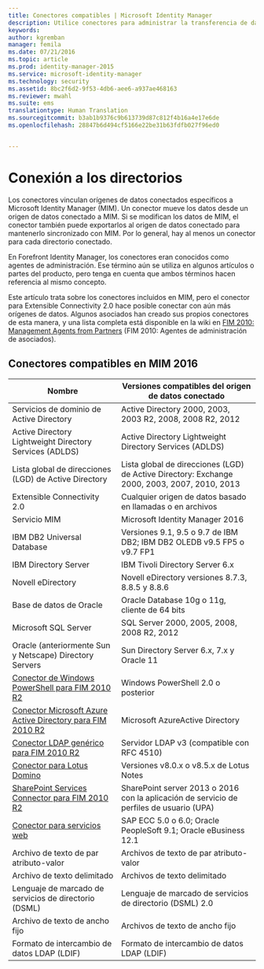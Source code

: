 ```yaml
---
title: Conectores compatibles | Microsoft Identity Manager
description: Utilice conectores para administrar la transferencia de datos entre MIM y los directorios.
keywords: 
author: kgremban
manager: femila
ms.date: 07/21/2016
ms.topic: article
ms.prod: identity-manager-2015
ms.service: microsoft-identity-manager
ms.technology: security
ms.assetid: 8bc2f6d2-9f53-4db6-aee6-a937ae468163
ms.reviewer: mwahl
ms.suite: ems
translationtype: Human Translation
ms.sourcegitcommit: b3ab1b9376c9b613739d87c812f4b16a4e17e6de
ms.openlocfilehash: 28847b6d494cf5166e22be31b63fdfb027f96ed0


---
```


# Conexión a los directorios

Los conectores vinculan orígenes de datos conectados específicos a Microsoft Identity Manager (MIM). Un conector mueve los datos desde un origen de datos conectado a MIM. Si se modifican los datos de MIM, el conector también puede exportarlos al origen de datos conectado para mantenerlo sincronizado con MIM. Por lo general, hay al menos un conector para cada directorio conectado.

En Forefront Identity Manager, los conectores eran conocidos como agentes de administración. Ese término aún se utiliza en algunos artículos o partes del producto, pero tenga en cuenta que ambos términos hacen referencia al mismo concepto.

Este artículo trata sobre los conectores incluidos en MIM, pero el conector para Extensible Connectivity 2.0 hace posible conectar con aún más orígenes de datos. Algunos asociados han creado sus propios conectores de esta manera, y una lista completa está disponible en la wiki en [FIM 2010: Management Agents from Partners](http://social.technet.microsoft.com/wiki/contents/articles/1589.fim-2010-management-agents-from-partners.aspx) (FIM 2010: Agentes de administración de asociados).

## Conectores compatibles en MIM 2016

| Nombre | Versiones compatibles del origen de datos conectado |
| ---- | ----------------------------------------------- |
| Servicios de dominio de Active Directory | Active Directory 2000, 2003, 2003 R2, 2008, 2008 R2, 2012 |
| Active Directory Lightweight Directory Services (ADLDS) | Active Directory Lightweight Directory Services (ADLDS) |
| Lista global de direcciones (LGD) de Active Directory | Lista global de direcciones (LGD) de Active Directory: Exchange 2000, 2003, 2007, 2010, 2013 |
| Extensible Connectivity 2.0 | Cualquier origen de datos basado en llamadas o en archivos |
| Servicio MIM | Microsoft Identity Manager 2016 |
| IBM DB2 Universal Database | Versiones 9.1, 9.5 o 9.7 de IBM DB2; IBM DB2 OLEDB v9.5 FP5 o v9.7 FP1 |
| IBM Directory Server | IBM Tivoli Directory Server 6.x |
| Novell eDirectory | Novell eDirectory versiones 8.7.3, 8.8.5 y 8.8.6 |
| Base de datos de Oracle | Oracle Database 10g o 11g, cliente de 64 bits |
| Microsoft SQL Server | SQL Server 2000, 2005, 2008, 2008 R2, 2012 |
| Oracle (anteriormente Sun y Netscape) Directory Servers | Sun Directory Server 6.x, 7.x y Oracle 11 |
| [Conector de Windows PowerShell para FIM 2010 R2](https://msdn.microsoft.com/en-us/library/dn640417.aspx) | Windows PowerShell 2.0 o posterior |
| [Conector Microsoft Azure Active Directory para FIM 2010 R2](https://msdn.microsoft.com/en-us/library/dn511001.aspx) | Microsoft AzureActive Directory |
| [Conector LDAP genérico para FIM 2010 R2](https://msdn.microsoft.com/en-us/library/dn510997.aspx) | Servidor LDAP v3 (compatible con RFC 4510) |
| [Conector para Lotus Domino](https://msdn.microsoft.com/en-us/library/hh859750.aspx) | Versiones v8.0.x o v8.5.x de Lotus Notes |
| [SharePoint Services Connector para FIM 2010 R2](https://msdn.microsoft.com/en-us/library/dn511003.aspx) | SharePoint server 2013 o 2016 con la aplicación de servicio de perfiles de usuario (UPA) |
| [Conector para servicios web](https://www.microsoft.com/en-us/download/details.aspx?id=51495) | SAP ECC 5.0 o 6.0; Oracle PeopleSoft 9.1; Oracle eBusiness 12.1 |
| Archivo de texto de par atributo-valor | Archivos de texto de par atributo-valor |
| Archivo de texto delimitado | Archivos de texto delimitado |
| Lenguaje de marcado de servicios de directorio (DSML) | Lenguaje de marcado de servicios de directorio (DSML) 2.0 |
| Archivo de texto de ancho fijo | Archivos de texto de ancho fijo |
| Formato de intercambio de datos LDAP (LDIF) | Formato de intercambio de datos LDAP (LDIF) |



<!--HONumber=Jul16_HO3-->


